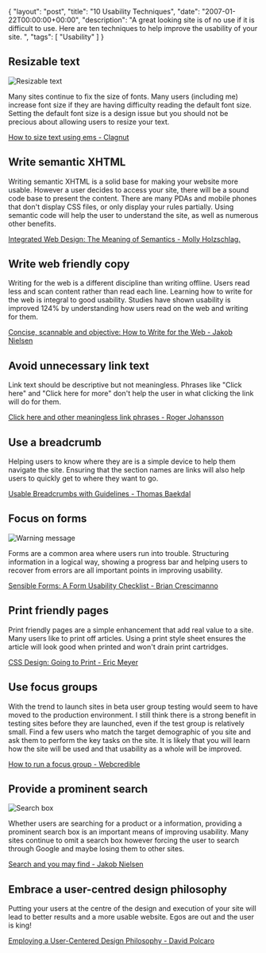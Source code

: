 {
  "layout": "post",
  "title": "10 Usability Techniques",
  "date": "2007-01-22T00:00:00+00:00",
  "description": "A great looking site is of no use if it is difficult to use. Here are ten techniques to help improve the usability of your site. ",
  "tags": [
    "Usability"
  ]
}
## Resizable text

![Resizable text][1] 

Many sites continue to fix the size of fonts. Many users (including me) increase font size if they are having difficulty reading the default font size. Setting the default font size is a design issue but you should not be precious about allowing users to resize your text. 

[How to size text using ems - Clagnut][2]

## Write semantic XHTML

Writing semantic XHTML is a solid base for making your website more usable. However a user decides to access your site, there will be a sound code base to present the content. There are many PDAs and mobile phones that don't display CSS files, or only display your rules partially. Using semantic code will help the user to understand the site, as well as numerous other benefits.

[Integrated Web Design: The Meaning of Semantics - Molly Holzschlag.][3]

## Write web friendly copy

Writing for the web is a different discipline than writing offline. Users read less and scan content rather than read each line. Learning how to write for the web is integral to good usability. Studies have shown usability is improved 124% by understanding how users read on the web and writing for them.

[Concise, scannable and objective: How to Write for the Web - Jakob Nielsen][4] 

## Avoid unnecessary link text

Link text should be descriptive but not meaningless. Phrases like "Click here" and "Click here for more" don't help the user in what clicking the link will do for them. 

[Click here and other meaningless link phrases - Roger Johansson][5]

## Use a breadcrumb

Helping users to know where they are is a simple device to help them navigate the site. Ensuring that the section names are links will also help users to quickly get to where they want to go. 

[Usable Breadcrumbs with Guidelines - Thomas Baekdal][6]

## Focus on forms

![Warning message][7] 

Forms are a common area where users run into trouble. Structuring information in a logical way, showing a progress bar and helping users to recover from errors are all important points in improving usability.

[Sensible Forms: A Form Usability Checklist - Brian Crescimanno][8]

## Print friendly pages

Print friendly pages are a simple enhancement that add real value to a site. Many users like to print off articles. Using a print style sheet ensures the article will look good when printed and won't drain print cartridges.

[CSS Design: Going to Print - Eric Meyer][9]

## Use focus groups

With the trend to launch sites in beta user group testing would seem to have moved to the production environment. I still think there is a strong benefit in testing sites before they are launched, even if the test group is relatively small. Find a few users who match the target demographic of you site and ask them to perform the key tasks on the site. It is likely that you will learn how the site will be used and that usability as a whole will be improved.

[How to run a focus group - Webcredible][10]

## Provide a prominent search

![Search box][11] 

Whether users are searching for a product or a information, providing a prominent search box is an important means of improving usability. Many sites continue to omit a search box however forcing the user to search through Google and maybe losing them to other sites. 

[Search and you may find - Jakob Nielsen][12]

## Embrace a user-centred design philosophy

Putting your users at the centre of the design and execution of your site will lead to better results and a more usable website. Egos are out and the user is king! 

[Employing a User-Centered Design Philosophy - David Polcaro][13]

 [1]: http://shapeshed.com/images/articles/resizable_fonts.png "Resizable text"
 [2]: http://www.clagnut.com/blog/348/
 [3]: http://www.informit.com/articles/article.asp?p=369225&rl=1
 [4]: http://www.useit.com/papers/webwriting/writing.html
 [5]: http://www.456bereastreet.com/archive/200611/click_here_and_other_meaningless_link_phrases/
 [6]: http://www.baekdal.com/articles/Usability/breadcrumbguidelines/
 [7]: http://shapeshed.com/images/articles/warning_message.png "Warning message"
 [8]: http://alistapart.com/articles/sensibleforms
 [9]: http://alistapart.com/stories/goingtoprint/
 [10]: http://www.webcredible.co.uk/user-friendly-resources/web-usability/focus-groups.shtml
 [11]: http://shapeshed.com/images/articles/search.jpg "Search box"
 [12]: http://www.useit.com/alertbox/9707b.html
 [13]: http://www.pixelbridge.com/articles/index.php?p=103
